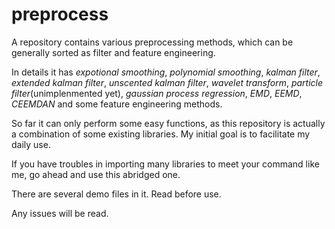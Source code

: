 # preprocess
A repository contains various preprocessing methods, which can be generally sorted as filter and feature engineering.  
  
In details it has *expotional smoothing*, *polynomial smoothing*, *kalman filter*, *extended kalman filter*, *unscented kalman filter*, *wavelet transform*, *particle filter*(unimplenmented yet), *gaussian process regression*, *EMD*, *EEMD*, *CEEMDAN* and some feature engineering methods.  
  
So far it can only perform some easy functions, as this repository is actually a combination of some existing libraries. My initial goal is to facilitate my daily use.  
  
If you have troubles in importing many libraries to meet your command like me, go ahead and use this abridged one.  
  
There are several demo files in it. Read before use.  
  
Any issues will be read.  
